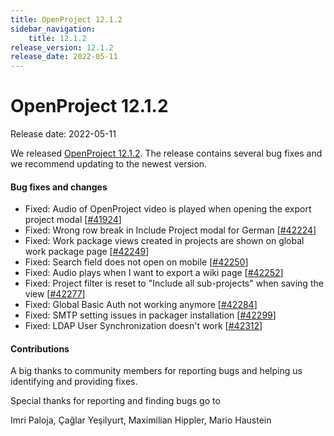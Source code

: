 ```yaml
---
title: OpenProject 12.1.2
sidebar_navigation:
    title: 12.1.2
release_version: 12.1.2
release_date: 2022-05-11
---
```


# OpenProject 12.1.2

Release date: 2022-05-11

We released [OpenProject 12.1.2](https://community.openproject.org/versions/1549).
The release contains several bug fixes and we recommend updating to the newest version.

<!--more-->
#### Bug fixes and changes

- Fixed: Audio of OpenProject video is played when opening the export project modal \[[#41924](https://community.openproject.org/wp/41924)\]
- Fixed: Wrong row break in Include Project modal for German \[[#42224](https://community.openproject.org/wp/42224)\]
- Fixed: Work package views created in projects are shown on global work package page \[[#42249](https://community.openproject.org/wp/42249)\]
- Fixed: Search field does not open on mobile \[[#42250](https://community.openproject.org/wp/42250)\]
- Fixed: Audio plays when I want to export a wiki page \[[#42252](https://community.openproject.org/wp/42252)\]
- Fixed: Project filter is reset to "Include all sub-projects" when saving the view \[[#42277](https://community.openproject.org/wp/42277)\]
- Fixed: Global Basic Auth not working anymore \[[#42284](https://community.openproject.org/wp/42284)\]
- Fixed: SMTP setting issues in packager installation \[[#42299](https://community.openproject.org/wp/42299)\]
- Fixed: LDAP User Synchronization doesn't work \[[#42312](https://community.openproject.org/wp/42312)\]

#### Contributions
A big thanks to community members for reporting bugs and helping us identifying and providing fixes.

Special thanks for reporting and finding bugs go to

Imri Paloja, Çağlar Yeşilyurt, Maximilian Hippler, Mario Haustein
